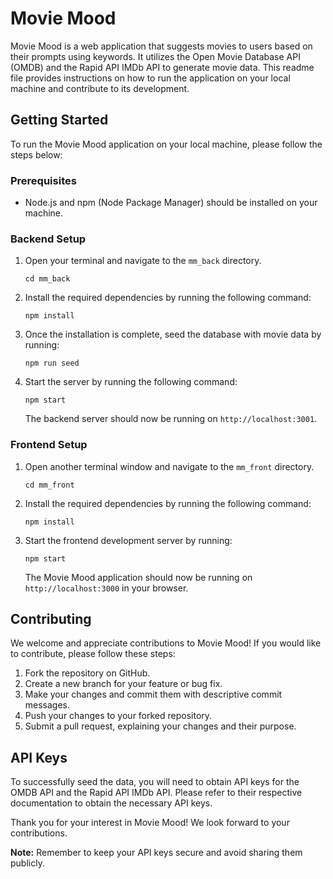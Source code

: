 # Movie Mood

Movie Mood is a web application that suggests movies to users based on their prompts using keywords. It utilizes the Open Movie Database API (OMDB) and the Rapid API IMDb API to generate movie data. This readme file provides instructions on how to run the application on your local machine and contribute to its development.

## Getting Started

To run the Movie Mood application on your local machine, please follow the steps below:

### Prerequisites

- Node.js and npm (Node Package Manager) should be installed on your machine.

### Backend Setup

1. Open your terminal and navigate to the `mm_back` directory.
   ```
   cd mm_back
   ```

2. Install the required dependencies by running the following command:
   ```
   npm install
   ```

3. Once the installation is complete, seed the database with movie data by running:
   ```
   npm run seed
   ```

4. Start the server by running the following command:
   ```
   npm start
   ```

   The backend server should now be running on `http://localhost:3001`.

### Frontend Setup

1. Open another terminal window and navigate to the `mm_front` directory.
   ```
   cd mm_front
   ```

2. Install the required dependencies by running the following command:
   ```
   npm install
   ```

3. Start the frontend development server by running: 
   ```
   npm start
   ```

   The Movie Mood application should now be running on `http://localhost:3000` in your browser.

## Contributing

We welcome and appreciate contributions to Movie Mood! If you would like to contribute, please follow these steps:

1. Fork the repository on GitHub.
2. Create a new branch for your feature or bug fix.
3. Make your changes and commit them with descriptive commit messages.
4. Push your changes to your forked repository.
5. Submit a pull request, explaining your changes and their purpose.

## API Keys

To successfully seed the data, you will need to obtain API keys for the OMDB API and the Rapid API IMDb API. Please refer to their respective documentation to obtain the necessary API keys.

Thank you for your interest in Movie Mood! We look forward to your contributions.

**Note:** Remember to keep your API keys secure and avoid sharing them publicly.
